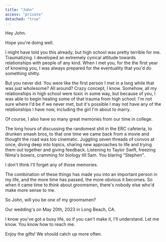 ```yaml
---
title: "John"
access: "private"
detached: "true"
---
```


Hey John.

Hope you're doing well.

I might have told you this already, but high school was pretty terrible for me. Traumatizing. I developed an extremely cynical attitude towards relationships with people of any kind. When I met you, for the the first year of knowing you, I was always prepared for the eventuality that you'd do something shitty.

But you never did. You were like the first person I met in a long while that was just wholesome? All around? Crazy concept, I know. Somehow, all my relationships in high school were toxic in some way, but because of you, I was able to begin healing some of that trauma from high school. I'm not sure where I'd be if we never met, but it's possible I may not have any of the relationships I have now, including the girl I'm about to marry.

Of course, I also have so many great memories from our time in college.

The long hours of discussing the randomest shit in the ERC cafeteria, to drunken smash bros, to that one time we came back from a movie and thought the road was too cinematic. Juggling seven threads of convos at once, diving deep into topics, sharing new approaches to life and trying them out together and giving feedback. Listening to Taylor Swift, freezing Nima's boxers, cramming for biology till 5am. You blaring "Stephen".

I don't think I'll forget any of those memories.

The combination of these things has made you into an important person in my life, and the more time has passed, the more obvious it becomes. So when it came time to think about groomsmen, there's nobody else who'd make more sense to me.

So John, will you be one of my groomsmen?

Our wedding's on May 20th, 2023 in Long Beach, CA.

I know you've got a busy life, so if you can't make it, I'll understand. Let me know. You know how to reach me.

Enjoy the gifts! We should catch up more often.
